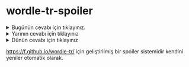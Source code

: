 # wordle-tr-spoiler

<details>
  <summary>Bugünün cevabı için tıklayınız.</summary>
  <br>
    <b> noter </b>
</details>

<details>
  <summary>Yarının cevabı için tıklayınız</summary>
  <br>
   <b> saban </b>
</details>

<details>
  <summary>Dünün cevabı için tıklayınız </summary>
  <br>
  <b> düvel </b>
</details>

https://f.github.io/wordle-tr/ için geliştirilmiş bir spoiler sistemidir kendini yeniler otomatik olarak.

